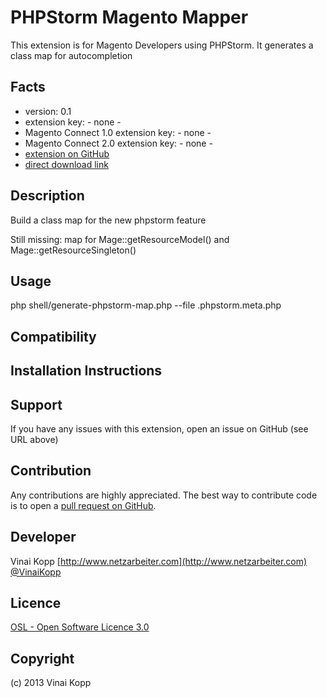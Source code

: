 PHPStorm Magento Mapper
========================
This extension is for Magento Developers using PHPStorm. It generates a class map for autocompletion

Facts
-----
- version: 0.1
- extension key: - none -
- Magento Connect 1.0 extension key: - none -
- Magento Connect 2.0 extension key: - none -
- [extension on GitHub](https://github.com/Vinai/phpstorm-magento-mapper)
- [direct download link](https://github.com/Vinai/phpstorm-magento-mapper/zipball/master)

Description
-----------
Build a class map for the new phpstorm feature

Still missing: map for Mage::getResourceModel() and Mage::getResourceSingleton()

Usage
-----
php shell/generate-phpstorm-map.php --file .phpstorm.meta.php

Compatibility
-------------


Installation Instructions
-------------------------


Support
-------
If you have any issues with this extension, open an issue on GitHub (see URL above)

Contribution
------------
Any contributions are highly appreciated. The best way to contribute code is to open a
[pull request on GitHub](https://help.github.com/articles/using-pull-requests).

Developer
---------
Vinai Kopp
[http://www.netzarbeiter.com](http://www.netzarbeiter.com)
[@VinaiKopp](https://twitter.com/VinaiKopp)

Licence
-------
[OSL - Open Software Licence 3.0](http://opensource.org/licenses/osl-3.0.php)

Copyright
---------
(c) 2013 Vinai Kopp